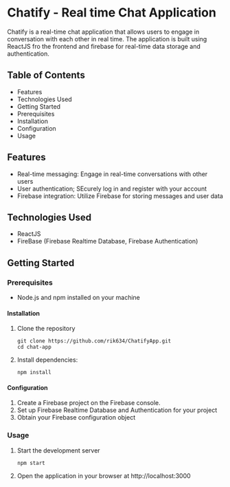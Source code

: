 # Chatify - Real time Chat Application

Chatify is a real-time chat application that allows users to engage in conversation with each other in real time. The application is built using ReactJS fro the frontend and firebase for real-time data storage and authentication.

## Table of Contents

+ Features
+ Technologies Used
+ Getting Started
+ Prerequisites
+ Installation
+ Configuration
+ Usage

## **Features**
+ Real-time messaging: Engage in real-time conversations with other users
+ User authentication; SEcurely log in and register with your account
+ Firebase integration: Utilize Firebase for storing messages and user data

## **Technologies Used**
+ ReactJS
+ FireBase (Firebase Realtime Database, Firebase Authentication)

## **Getting Started**

### Prerequisites
+ Node.js and npm installed on your machine

#### Installation
1. Clone the repository
   ```
   git clone https://github.com/rik634/ChatifyApp.git
   cd chat-app
   ```
2. Install dependencies:
   ```
   npm install
   ```  

#### Configuration
1. Create a Firebase project on the Firebase console.
2. Set up Firebase Realtime Database and Authentication for your project
3. Obtain your Firebase configuration object

### Usage
1. Start the development server
   ```
   npm start
   ```
2. Open the application in your browser at  http://localhost:3000 
